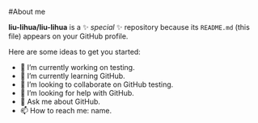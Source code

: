 #About me


**liu-lihua/liu-lihua** is a ✨ _special_ ✨ repository because its `README.md` (this file) appears on your GitHub profile.

Here are some ideas to get you started:

- 🔭 I’m currently working on testing.
- 🌱 I’m currently learning GitHub.
- 👯 I’m looking to collaborate on GitHub testing.
- 🤔 I’m looking for help with GitHub.
- 💬 Ask me about GitHub.
- 📫 How to reach me: name.

